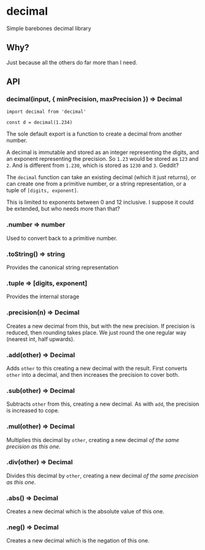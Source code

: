 # decimal
Simple barebones decimal library

## Why?

Just because all the others do far more than I need.

## API

### decimal(input, { minPrecision, maxPrecision }) => Decimal
```
import decimal from 'decimal'

const d = decimal(1.234)
```

The sole default export is a function to create a decimal from another number.

A decimal is immutable and stored as an integer representing the digits, and an exponent
representing the precision. So `1.23` would be stored as `123` and `2`. And
is different from `1.230`, which is stored as `1230` and `3`. Geddit?

The `decimal` function can take an existing decimal (which it just returns), or
can create one from a primitive number, or a string representation,
or a tuple of `[digits, exponent]`.

This is limited to exponents between 0 and 12 inclusive. I suppose it could be extended, but
who needs more than that?

### .number => number

Used to convert back to a primitive number.

### .toString() => string

Provides the canonical string representation

### .tuple => [digits, exponent]

Provides the internal storage

### .precision(n) => Decimal

Creates a new decimal from this, but with the new precision. If precision is reduced, then
rounding takes place. We just round the one regular way (nearest int, half upwards).

### .add(other) => Decimal

Adds `other` to this creating a new decimal with the result. First converts `other` into
a decimal, and then increases the precision to cover both.

### .sub(other) => Decimal

Subtracts `other` from this, creating a new decimal. As with `add`, the precision is increased
to cope.

### .mul(other) => Decimal

Multiplies this decimal by `other`, creating a new decimal *of the same precision as this one*.

### .div(other) => Decimal

Divides this decimal by `other`, creating a new decimal *of the same precision as this one*.

### .abs() => Decimal

Creates a new decimal which is the absolute value of this one.

### .neg() => Decimal

Creates a new decimal which is the negation of this one.
